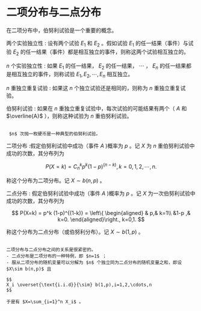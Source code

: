 #  二项分布与二点分布

在二项分布中，伯努利试验是一个重要的概念。

两个实验独立性
: 设有两个试验 $E_1$ 和 $E_2$ 。假如试验 $E_1$ 的任一结果（事件）与试验 $E_2$ 的任一结果（事件）都是相互独立的事件，则称这两个试验相互独立的。

 $n$ 个实验独立性
: 如果 $E_1$ 的任一结果， $E_2$ 的任一结果， $\cdots$ ， $E_n$ 的任一结果都是相互独立的事件，则称试验 $E_1,E_2,\cdots,E_n$ 相互独立。

 $n$ 重独立重复试验
: 如果这 $n$ 个独立试验还是相同的，则称为 $n$ 重独立重复试验。

伯努利试验
: 如果在 $n$ 重独立重复试验中，每次试验的可能结果有两个（ $A$ 和 $\overline{A}$ ），则称这种试验为 $n$ 重伯努利试验。

```{prf:remark} 

 $n$ 次抛一枚硬币是一种典型的伯努利试验。
```

二项分布
:假定伯努利试验中成功（事件 $A$ )概率为 $p$ 。记 $X$ 为 $n$ 重伯努利试验中成功的次数，其分布列为

$$
P(X=k) = C_n^k p^k (1-p)^{(n-k)}, k=0,1,2,\cdots,n.
$$

称这个分布为二项分布。记 $X\sim b(n,p)$ 。

二点分布
: 假定伯努利试验中成功（事件 $A$ )概率为 $p$ 。记 $X$ 为一次伯努利试验中成功的次数，其分布列为

$$
P(X=k) =  p^k (1-p)^{(1-k)} = \left\{
\begin{aligned}
 &   p,& k=1\\ 
 &1-p ,& k=0.
\end{aligned}\right., k=0,1.
$$

称这个分布为二点分布（或伯努利分布）。记 $X\sim b(1,p)$ 。

```{prf:remark}

二项分布与二点分布之间的关系是很紧密的。
- 二点分布是二项分布的一种特例，即 $n=1$ ；
- 服从二项分布的随机变量可以分解为 $n$ 个独立同为二点分布的随机变量之和，即设 $X\sim b(n,p)$ 且

$$
X_i \overset{\text{i.i.d}}{\sim} b(1,p),i=1,2,\cdots,n
$$

于是有 $X=\sum_{i=1}^n X_i$ 。
```










